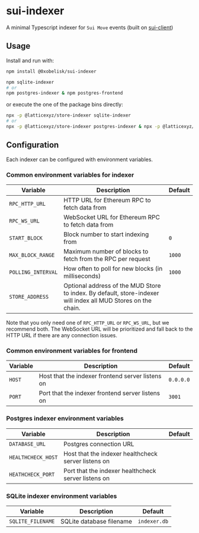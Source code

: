# sui-indexer

A minimal Typescript indexer for `Sui Move` events (built on [sui-client](https://npmjs.com/package/@0xobelisk/sui-client))

## Usage

Install and run with:

```sh
npm install @0xobelisk/sui-indexer

npm sqlite-indexer
# or
npm postgres-indexer & npm postgres-frontend
```

or execute the one of the package bins directly:

```sh
npx -p @latticexyz/store-indexer sqlite-indexer
# or
npx -p @latticexyz/store-indexer postgres-indexer & npx -p @latticexyz/store-indexer postgres-frontend
```

## Configuration

Each indexer can be configured with environment variables.

### Common environment variables for indexer

| Variable           | Description                                                                                                   | Default |
| ------------------ | ------------------------------------------------------------------------------------------------------------- | ------- |
| `RPC_HTTP_URL`     | HTTP URL for Ethereum RPC to fetch data from                                                                  |         |
| `RPC_WS_URL`       | WebSocket URL for Ethereum RPC to fetch data from                                                             |         |
| `START_BLOCK`      | Block number to start indexing from                                                                           | `0`     |
| `MAX_BLOCK_RANGE`  | Maximum number of blocks to fetch from the RPC per request                                                    | `1000`  |
| `POLLING_INTERVAL` | How often to poll for new blocks (in milliseconds)                                                            | `1000`  |
| `STORE_ADDRESS`    | Optional address of the MUD Store to index. By default, store-indexer will index all MUD Stores on the chain. |         |

Note that you only need one of `RPC_HTTP_URL` or `RPC_WS_URL`, but we recommend both. The WebSocket URL will be prioritized and fall back to the HTTP URL if there are any connection issues.

### Common environment variables for frontend

| Variable | Description                                      | Default   |
| -------- | ------------------------------------------------ | --------- |
| `HOST`   | Host that the indexer frontend server listens on | `0.0.0.0` |
| `PORT`   | Port that the indexer frontend server listens on | `3001`    |

### Postgres indexer environment variables

| Variable           | Description                                         | Default |
| ------------------ | --------------------------------------------------- | ------- |
| `DATABASE_URL`     | Postgres connection URL                             |         |
| `HEALTHCHECK_HOST` | Host that the indexer healthcheck server listens on |         |
| `HEATHCHECK_PORT`  | Port that the indexer healthcheck server listens on |         |

### SQLite indexer environment variables

| Variable          | Description              | Default      |
| ----------------- | ------------------------ | ------------ |
| `SQLITE_FILENAME` | SQLite database filename | `indexer.db` |
